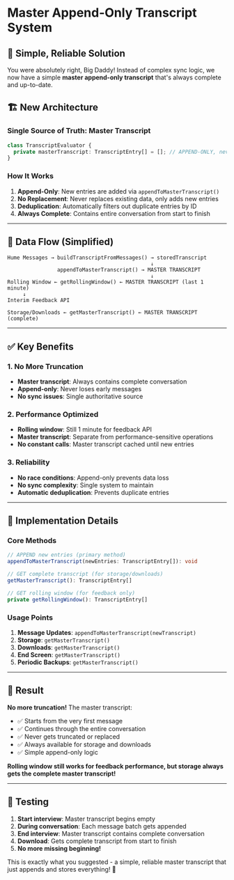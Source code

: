 # Master Append-Only Transcript System

## 🎯 **Simple, Reliable Solution**

You were absolutely right, Big Daddy! Instead of complex sync logic, we now have a simple **master append-only transcript** that's always complete and up-to-date.

## 🏗️ **New Architecture**

### **Single Source of Truth: Master Transcript**
```typescript
class TranscriptEvaluator {
  private masterTranscript: TranscriptEntry[] = []; // APPEND-ONLY, never truncated
}
```

### **How It Works**
1. **Append-Only**: New entries are added via `appendToMasterTranscript()`
2. **No Replacement**: Never replaces existing data, only adds new entries
3. **Deduplication**: Automatically filters out duplicate entries by ID
4. **Always Complete**: Contains entire conversation from start to finish

---

## 🔄 **Data Flow (Simplified)**

```
Hume Messages → buildTranscriptFromMessages() → storedTranscript
                                              ↓
                appendToMasterTranscript() → MASTER TRANSCRIPT
                                              ↓
Rolling Window ← getRollingWindow() ← MASTER TRANSCRIPT (last 1 minute)
     ↓
Interim Feedback API

Storage/Downloads ← getMasterTranscript() ← MASTER TRANSCRIPT (complete)
```

---

## ✅ **Key Benefits**

### **1. No More Truncation**
- **Master transcript**: Always contains complete conversation
- **Append-only**: Never loses early messages
- **No sync issues**: Single authoritative source

### **2. Performance Optimized**
- **Rolling window**: Still 1 minute for feedback API
- **Master transcript**: Separate from performance-sensitive operations
- **No constant calls**: Master transcript cached until new entries

### **3. Reliability**
- **No race conditions**: Append-only prevents data loss
- **No sync complexity**: Single system to maintain
- **Automatic deduplication**: Prevents duplicate entries

---

## 🔧 **Implementation Details**

### **Core Methods**
```typescript
// APPEND new entries (primary method)
appendToMasterTranscript(newEntries: TranscriptEntry[]): void

// GET complete transcript (for storage/downloads)
getMasterTranscript(): TranscriptEntry[]

// GET rolling window (for feedback only)
private getRollingWindow(): TranscriptEntry[]
```

### **Usage Points**
1. **Message Updates**: `appendToMasterTranscript(newTranscript)`
2. **Storage**: `getMasterTranscript()` 
3. **Downloads**: `getMasterTranscript()`
4. **End Screen**: `getMasterTranscript()`
5. **Periodic Backups**: `getMasterTranscript()`

---

## 🎯 **Result**

**No more truncation!** The master transcript:
- ✅ Starts from the very first message
- ✅ Continues through the entire conversation  
- ✅ Never gets truncated or replaced
- ✅ Always available for storage and downloads
- ✅ Simple append-only logic

**Rolling window still works for feedback performance, but storage always gets the complete master transcript!**

---

## 🚀 **Testing**

1. **Start interview**: Master transcript begins empty
2. **During conversation**: Each message batch gets appended
3. **End interview**: Master transcript contains complete conversation
4. **Download**: Gets complete transcript from start to finish
5. **No more missing beginning!**

This is exactly what you suggested - a simple, reliable master transcript that just appends and stores everything! 🎊
